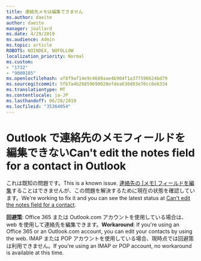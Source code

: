 ```yaml
---
title: 連絡先メモは編集できません
ms.author: daeite
author: daeite
manager: joallard
ms.date: 4/29/2019
ms.audience: Admin
ms.topic: article
ROBOTS: NOINDEX, NOFOLLOW
localization_priority: Normal
ms.custom:
- "1732"
- "9000185"
ms.openlocfilehash: af8f9af14e9c4689aae4b904f1a377596624bd79
ms.sourcegitcommit: 5fb7a4b28859690020efdea630d03e70cc0e6334
ms.translationtype: MT
ms.contentlocale: ja-JP
ms.lasthandoff: 06/28/2019
ms.locfileid: "35364054"
---
```

# <a name="cant-edit-the-notes-field-for-a-contact-in-outlook"></a><span data-ttu-id="9334d-102">Outlook で連絡先のメモフィールドを編集できない</span><span class="sxs-lookup"><span data-stu-id="9334d-102">Can't edit the notes field for a contact in Outlook</span></span>

<span data-ttu-id="9334d-103">これは既知の問題です。</span><span class="sxs-lookup"><span data-stu-id="9334d-103">This is a known issue.</span></span> <span data-ttu-id="9334d-104">[連絡先の [メモ] フィールドを編集](https://support.office.com/article/fb8394ce-04ce-48b5-bae4-be46f77f10fe)することはできませんが、この問題を解決するために現在の状態を確認しています。</span><span class="sxs-lookup"><span data-stu-id="9334d-104">We're working to fix it and you can see the latest status at [Can't edit the notes field for a contact](https://support.office.com/article/fb8394ce-04ce-48b5-bae4-be46f77f10fe).</span></span>

<span data-ttu-id="9334d-105">**回避策**: Office 365 または Outlook.com アカウントを使用している場合は、web を使用して連絡先を編集できます。</span><span class="sxs-lookup"><span data-stu-id="9334d-105">**Workaround**: If you're using an Office 365 or an Outlook.com account, you can edit your contacts by using the web.</span></span> <span data-ttu-id="9334d-106">IMAP または POP アカウントを使用している場合、現時点では回避策は利用できません。</span><span class="sxs-lookup"><span data-stu-id="9334d-106">If you're using an IMAP or POP account, no workaround is available at this time.</span></span>